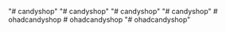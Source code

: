 "# candyshop" 
"# candyshop" 
"# candyshop" 
"# candyshop" 
#   o h a d c a n d y s h o p  
 #   o h a d c a n d y s h o p  
 "# ohadcandyshop" 
